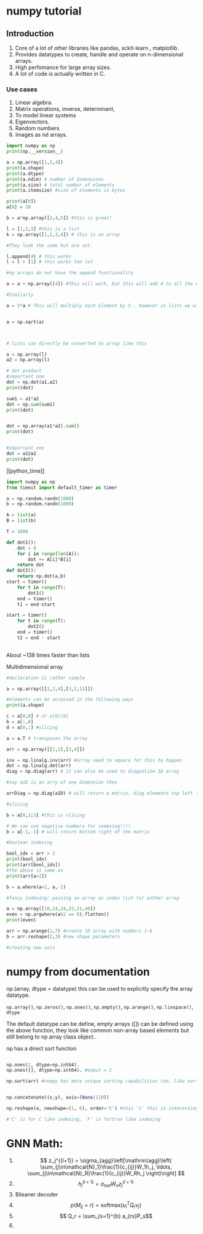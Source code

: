 # numpy tutorial

## Introduction
1. Core of a lot of other libraries like pandas, sckit-learn , matplotlib.
2. Provides datatypes to create, handle and operate on n-dimensional arrays.
3. High perfomance for large array sizes.
4. A lot of code is actually written in C.

### Use cases
1. Linear algebra.
2. Matrix operations, inverse, determinant, 
3. To model linear systems
4. Eigenvectors.
5. Random numbers
6. Images as nd arrays.

~~~python
import numpy as np
print(np.__version__)

a = np.array([1,3,4])
print(a.shape)
print(a.dtype)
print(a.ndim) # number of dimensions
print(a.size) # total number of elements
print(a.itemsize) #size of elements in bytes

print(a[0]) 
a[0] = 20

b = a*np.array([3,4,5]) #this is great!

l = [1,2,3] #this is a list
k = np.array([1,2,3,4]) # this is an array

#They look the same but are not.

l.append(4) # this works
l = l + [1] # this works too lol

#np arrays do not have the append functionality

a = a + np.array([4]) #This will work, but this will add 4 to all the elements.

#Similarly 

a = 5*a # This will multiply each element by 5.. however in lists we will get a list back with all items duplicated 5 times.


a = np.sqrt(a) 



# lists can directly be converted to array like this

a = np.array(l) 
a2 = np.array(l)

# dot product 
#important one
dot = np.dot(a1,a2) 
print(dot)

sum1 = a1*a2
dot = np.sum(sum1) 
print(dot)


dot = np.array(a1*a2).sum()
print(dot)


#important one
dot = a1@a2 
print(dot)

~~~


[[python_time]]
~~~python
import numpy as np
from timeit import default_timer as timer

a = np.random.randn(1000)
b = np.random.randn(1000)

A = list(a)
B = list(b)

T = 1000

def dot1():
	dot = 0
	for i in range(len(A)):
		dot += A[i]*B[i]
	return dot
def dot2():
	return np.dot(a,b)
start = timer()
	for t in range(T):
		dot1()
	end = timer()
	t1 = end-start

start = timer() 
	for t in range(T):
		dot2()
	end = timer()
	t2 = end - start
	
~~~
About ~138 times faster than lists

Multidimensional array
~~~python
#decleration is rather simple

a = np.array([[1,2,4],[3,2,11]])

#elements can be accessed in the following ways
print(a.shape)

c = a[0,0] # or a[0][0]
b = a[:,0]
d = a[0,:] #slicing

a = a.T # transposes the array

arr = np.array([[1,2],[3,4]])

inv = np.linalg.inv(arr) #array need to square for this to happen
det = np.linalg.det(arr) 
diag = np.diag(arr) # it can also be used to diagonlize 1D array

#say a1D is an arry of one dimension then

arrDiag = np.diag(a1D) # will return a matrix, diag elements top left to bottom right

#slicing

b = a[0,1:3] #this is slicing

# We can use negative numbers for indexing!!!!
b = a[-1,-1] # will return bottom right of the matrix

#boolean indexing

bool_idx = arr > 2
print(bool_idx)
print(arr[bool_idx])
#the above is same as
print(arr[a>2])

b = a.where(a>2, a,-1)

#fancy indexing; passing an array as index list for anther array

a = np.array([10,14,24,22,31,48])
even = np.argwhere(a%2 == 0).flatten()
print(even)

arr = np.arange(1,7) #create 1D array with numbers 1-6
b = arr.reshape(2,3) #new shape parameters

#creating new axis
~~~


# numpy from documentation
np.(array, dtype = datatype) this can be used to explicitly specify the array datatype.

`np.array()`, `np.zeros()`, `np.ones()`, `np.empty()`, `np.arange()`, `np.linspace()`, `dtype`

The default datatype can be define, empty arrays ([]) can be defined using the above function, they look like common non-array based elements but still belong to np array class object..

np has a direct sort function
~~~python

np.ones(2, dtype=np.int64).
np.ones([], dtype=np.int64). #ouput = 1

np.sort(arr) #numpy has more unique sorting capabilities too, like sorting particular row or column etc.


np.concatenate((x,y), axis=(None|1|0))

np.reshape(a, newshape=(1, 6), order='C') #this 'C' this is interesting

#'C' is for C like indexing, 'F' is fortran like indexing


~~~

# GNN Math:
1. $$  z_j^{(l+1)} = \sigma_{agg}\left[\mathrm{agg}\left(
        \sum_{j\in\mathcal{N}_1}\frac{1}{c_{ij}}W_1h_j, \ldots,
        \sum_{j\in\mathcal{N}_R}\frac{1}{c_{ij}}W_Rh_j
        \right)\right]
$$
2. $$  h_j^{(l+1)} = \sigma_{out}W_oz_j^{(l+1)} $$
3.  Bileaner decoder
4. $$   p(M_{ij}=r) = \text{softmax}(u_i^TQ_rv_j) $$
5. $$ Q_r = \sum_{s=1}^{b} a_{rs}P_s$$
6. 